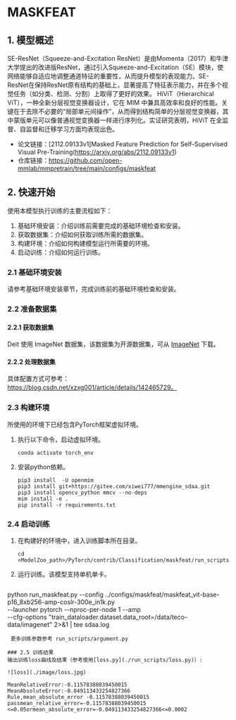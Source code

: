 
# MASKFEAT
## 1. 模型概述
SE-ResNet（Squeeze-and-Excitation ResNet）是由Momenta（2017）和牛津大学提出的改进版ResNet，通过引入Squeeze-and-Excitation（SE）模块，使网络能够自适应地调整通道特征的重要性，从而提升模型的表现能力。SE-ResNet在保持ResNet原有结构的基础上，显著提高了特征表示能力，并在多个视觉任务（如分类、检测、分割）上取得了更好的效果。
HiViT（Hierarchical ViT），一种全新分层视觉变换器设计，它在 MIM 中兼具高效率和良好的性能。关键在于去除不必要的“局部单元间操作”，从而得到结构简单的分层视觉变换器，其中蒙版单元可以像普通视觉变换器一样进行序列化。实证研究表明，HiViT 在全监督、自监督和迁移学习方面均表现出色。


- 论文链接：[2112.09133v1\]Masked Feature Prediction for Self-Supervised Visual Pre-Training(https://arxiv.org/abs/2112.09133v1)
- 仓库链接：https://github.com/open-mmlab/mmpretrain/tree/main/configs/maskfeat

## 2. 快速开始
使用本模型执行训练的主要流程如下：
1. 基础环境安装：介绍训练前需要完成的基础环境检查和安装。
2. 获取数据集：介绍如何获取训练所需的数据集。
3. 构建环境：介绍如何构建模型运行所需要的环境。
4. 启动训练：介绍如何运行训练。

### 2.1 基础环境安装

请参考基础环境安装章节，完成训练前的基础环境检查和安装。

### 2.2 准备数据集
#### 2.2.1 获取数据集
Deit 使用 ImageNet 数据集，该数据集为开源数据集，可从 [ImageNet](https://image-net.org/) 下载。

#### 2.2.2 处理数据集
具体配置方式可参考：https://blog.csdn.net/xzxg001/article/details/142465729。


### 2.3 构建环境

所使用的环境下已经包含PyTorch框架虚拟环境。
1. 执行以下命令，启动虚拟环境。
    ```
    conda activate torch_env
    ```
2. 安装python依赖。
    ```
    pip3 install  -U openmim 
    pip3 install git+https://gitee.com/xiwei777/mmengine_sdaa.git 
    pip3 install opencv_python mmcv --no-deps
    mim install -e .
    pip install -r requirements.txt

    ```

### 2.4 启动训练

1. 在构建好的环境中，进入训练脚本所在目录。
    ```
    cd <ModelZoo_path>/PyTorch/contrib/Classification/maskfeat/run_scripts
    ```

2. 运行训练。该模型支持单机单卡。
    ```
python run_maskfeat.py --config ../configs/maskfeat/maskfeat_vit-base-p16_8xb256-amp-coslr-300e_in1k.py \
       --launcher pytorch --nproc-per-node 1 --amp \
            --cfg-options "train_dataloader.dataset.data_root=/data/teco-data/imagenet"  2>&1 | tee sdaa.log
   ```
    更多训练参数参考 run_scripts/argument.py

### 2.5 训练结果
输出训练loss曲线及结果（参考使用[loss.py](./run_scripts/loss.py)）: 

![loss](./image/loss.jpg)

MeanRelativeError:-0.11578388039450015
MeanAbsoluteError:-0.049113433254827366
Rule,mean_absolute_error -0.11578388039450015
passmean_relative_error=-0.11578388039450015 <=0.05ormean_absolute_error=-0.049113433254827366<=0.0002


